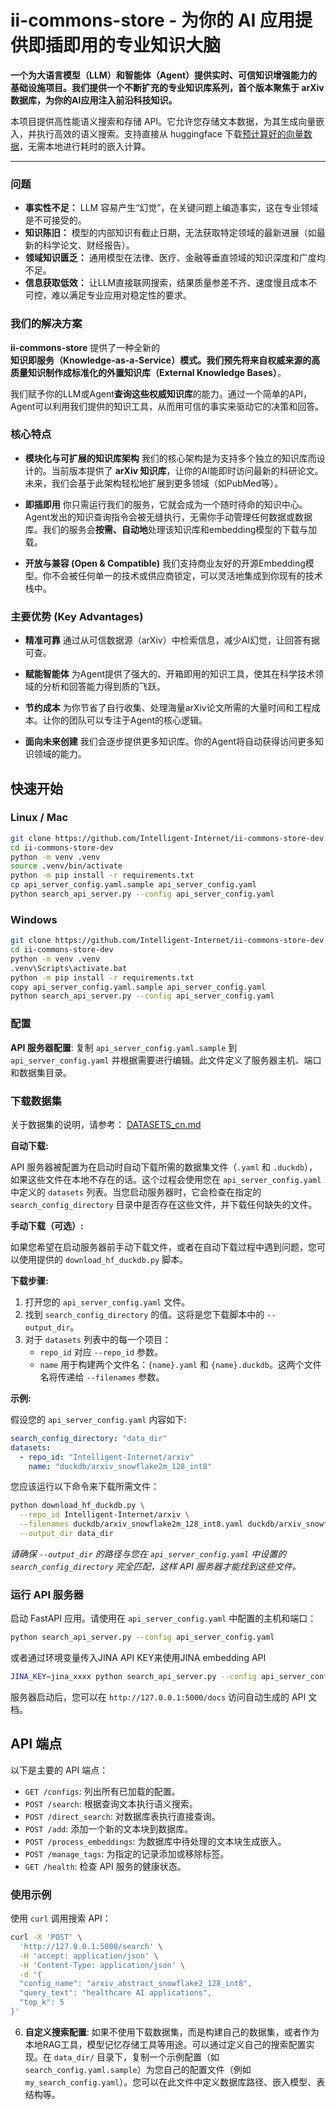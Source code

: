 # ii-commons-store - 为你的 AI 应用提供即插即用的专业知识大脑

**一个为大语言模型（LLM）和智能体（Agent）提供实时、可信知识增强能力的基础设施项目。我们提供一个不断扩充的专业知识库系列，首个版本聚焦于 arXiv 数据库，为你的AI应用注入前沿科技知识。**


本项目提供高性能语义搜索和存储 API。它允许您存储文本数据，为其生成向量嵌入，并执行高效的语义搜索。支持直接从 huggingface 下载[预计算好的向量数据](DATASETS_cn.md)，无需本地进行耗时的嵌入计算。

---

###  问题

*   **事实性不足：** LLM 容易产生“幻觉”，在关键问题上编造事实，这在专业领域是不可接受的。
*   **知识陈旧：** 模型的内部知识有截止日期，无法获取特定领域的最新进展（如最新的科学论文、财经报告）。
*   **领域知识匮乏：** 通用模型在法律、医疗、金融等垂直领域的知识深度和广度均不足。
*   **信息获取低效：** 让LLM直接联网搜索，结果质量参差不齐、速度慢且成本不可控，难以满足专业应用对稳定性的要求。

###  我们的解决方案

**ii-commons-store** 提供了一种全新的**知识即服务（Knowledge-as-a-Service）**模式。我们预先将来自权威来源的高质量知识制作成标准化的**外置知识库（External Knowledge Bases）**。

我们赋予你的LLM或Agent**查询这些权威知识库**的能力。通过一个简单的API，Agent可以利用我们提供的知识工具，从而用可信的事实来驱动它的决策和回答。

###  核心特点

*    **模块化与可扩展的知识库架构**
    我们的核心架构是为支持多个独立的知识库而设计的。当前版本提供了 **arXiv 知识库**，让你的AI能即时访问最新的科研论文。未来，我们会基于此架构轻松地扩展到更多领域（如PubMed等）。


*    **即插即用**
    你只需运行我们的服务，它就会成为一个随时待命的知识中心。Agent发出的知识查询指令会被无缝执行，无需你手动管理任何数据或数据库。我们的服务会**按需、自动地**处理该知识库和embedding模型的下载与加载。

*    **开放与兼容 (Open & Compatible)**
    我们支持商业友好的开源Embedding模型。你不会被任何单一的技术或供应商锁定，可以灵活地集成到你现有的技术栈中。

###  主要优势 (Key Advantages)

*   **精准可靠**
    通过从可信数据源（arXiv）中检索信息，减少AI幻觉，让回答有据可查。

*   **赋能智能体**
    为Agent提供了强大的、开箱即用的知识工具，使其在科学技术领域的分析和回答能力得到质的飞跃。

*   **节约成本**
    为你节省了自行收集、处理海量arXiv论文所需的大量时间和工程成本。让你的团队可以专注于Agent的核心逻辑。

*   **面向未来创建**
    我们会逐步提供更多知识库。你的Agent将自动获得访问更多知识领域的能力。


## 快速开始

### Linux / Mac

```bash
git clone https://github.com/Intelligent-Internet/ii-commons-store-dev.git
cd ii-commons-store-dev
python -m venv .venv
source .venv/bin/activate
python -m pip install -r requirements.txt
cp api_server_config.yaml.sample api_server_config.yaml
python search_api_server.py --config api_server_config.yaml
```

### Windows

```bash
git clone https://github.com/Intelligent-Internet/ii-commons-store-dev.git
cd ii-commons-store-dev
python -m venv .venv
.venv\Scripts\activate.bat
python -m pip install -r requirements.txt
copy api_server_config.yaml.sample api_server_config.yaml
python search_api_server.py --config api_server_config.yaml
```

### 配置


**API 服务器配置**: 复制 `api_server_config.yaml.sample` 到 `api_server_config.yaml` 并根据需要进行编辑。此文件定义了服务器主机、端口和数据集目录。

### 下载数据集

关于数据集的说明，请参考： [DATASETS_cn.md](DATASETS_cn.md)

**自动下载:**

API 服务器被配置为在启动时自动下载所需的数据集文件（`.yaml` 和 `.duckdb`），如果这些文件在本地不存在的话。这个过程会使用您在 `api_server_config.yaml` 中定义的 `datasets` 列表。当您启动服务器时，它会检查在指定的 `search_config_directory` 目录中是否存在这些文件，并下载任何缺失的文件。

**手动下载（可选）:**

如果您希望在启动服务器前手动下载文件，或者在自动下载过程中遇到问题，您可以使用提供的 `download_hf_duckdb.py` 脚本。

**下载步骤:**

1.  打开您的 `api_server_config.yaml` 文件。
2.  找到 `search_config_directory` 的值。这将是您下载脚本中的 `--output_dir`。
3.  对于 `datasets` 列表中的每一个项目：
    -   `repo_id` 对应 `--repo_id` 参数。
    -   `name` 用于构建两个文件名：`{name}.yaml` 和 `{name}.duckdb`。这两个文件名将传递给 `--filenames` 参数。

**示例:**

假设您的 `api_server_config.yaml` 内容如下:

```yaml
search_config_directory: "data_dir"
datasets:
  - repo_id: "Intelligent-Internet/arxiv"
    name: "duckdb/arxiv_snowflake2m_128_int8"
```

您应该运行以下命令来下载所需文件：

```bash
python download_hf_duckdb.py \
  --repo_id Intelligent-Internet/arxiv \
  --filenames duckdb/arxiv_snowflake2m_128_int8.yaml duckdb/arxiv_snowflake2m_128_int8.duckdb \
  --output_dir data_dir
```

*请确保 `--output_dir` 的路径与您在 `api_server_config.yaml` 中设置的 `search_config_directory` 完全匹配，这样 API 服务器才能找到这些文件。*

### 运行 API 服务器

启动 FastAPI 应用。请使用在 `api_server_config.yaml` 中配置的主机和端口：

```bash
python search_api_server.py --config api_server_config.yaml
```

或者通过环境变量传入JINA API KEY来使用JINA embedding API

```bash
JINA_KEY=jina_xxxx python search_api_server.py --config api_server_config.yaml
```

服务器启动后，您可以在 `http://127.0.0.1:5000/docs` 访问自动生成的 API 文档。

## API 端点

以下是主要的 API 端点：

- `GET /configs`: 列出所有已加载的配置。
- `POST /search`: 根据查询文本执行语义搜索。
- `POST /direct_search`: 对数据库表执行直接查询。
- `POST /add`: 添加一个新的文本块到数据库。
- `POST /process_embeddings`: 为数据库中待处理的文本块生成嵌入。
- `POST /manage_tags`: 为指定的记录添加或移除标签。
- `GET /health`: 检查 API 服务的健康状态。

### 使用示例

使用 `curl` 调用搜索 API：

```bash
curl -X 'POST' \
  'http://127.0.0.1:5000/search' \
  -H 'accept: application/json' \
  -H 'Content-Type: application/json' \
  -d '{
  "config_name": "arxiv_abstract_snowflake2_128_int8",
  "query_text": "healthcare AI applications",
  "top_k": 5
}'
```

6.  **自定义搜索配置**:
    如果不使用下载数据集，而是构建自己的数据集，或者作为本地RAG工具，模型记忆存储工具等用途。可以通过定义自己的搜索配置实现。在 `data_dir/` 目录下，复制一个示例配置（如 `search_config.yaml.sample`）为您自己的配置文件（例如 `my_search_config.yaml`）。您可以在此文件中定义数据库路径、嵌入模型、表结构等。

